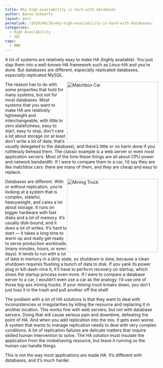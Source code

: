 ```yaml
---
title: Why high-availability is hard with databases
author: Baron Schwartz
layout: post
permalink: /2010/04/26/why-high-availability-is-hard-with-databases/
categories:
  - High Availability
  - SQL
tags:
  - MMM
---
```

A lot of systems are relatively easy to make HA (highly available). You just slap them into a well-known HA framework such as Linux-HA and you&#8217;re done. But databases are different, especially replicated databases, *especially* replicated MySQL.

<img src="http://www.xaprb.com/blog/wp-content/uploads/2010/04/matchbox_car-300x200.jpg" alt="Matchbox Car" title="Matchbox Car" width="300" height="200" class="alignnone size-medium wp-image-1779" style="float:right" />The reason has to do with some properties that hold for many systems, but not for most databases. Most systems that you want to make HA are relatively lightweight and interchangeable, with little to zero statefulness, easy to start, easy to stop, don&#8217;t care a lot about storage (or at least don&#8217;t write a lot of data; that&#8217;s usually delegated to the database), and there&#8217;s little or no harm done if you ruthlessly behead them. The classic example is a web server or even most application servers. Most of the time these things are all about CPU power and network bandwidth. If I were to compare them to a car, I&#8217;d say they are like matchbox cars: there are many of them, and they are cheap and easy to replace.

<img style="float:right" src="http://www.xaprb.com/blog/wp-content/uploads/2010/04/mining-truck-300x242.jpg" alt="Mining Truck" title="Mining Truck" width="300" height="242" class="alignnone size-medium wp-image-1783" />Databases are different. With or without replication, you&#8217;re looking at a system that is complex, stateful, heavyweight, and cares a lot about storage. It runs on bigger hardware with fast disks and a lot of memory. It&#8217;s usually disk-bound, and it does a lot of writes. It&#8217;s hard to start &#8212; it takes a long time to warm up and really get ready to serve production workloads (many minutes, hours, or even days). It tends to run with a lot of data in memory in a dirty state, so shutdown is slow, because a clean shutdown requires flushing a bunch of data to disk. If you yank its power plug or kill-dash-nine it, it&#8217;ll have to perform recovery on startup, which slows the startup process even more. If I were to compare a database server to a car, I wouldn&#8217;t even use a car as the analogy: I&#8217;d use one of those big-ass mining trucks. If your mining truck breaks down, you don&#8217;t just toss it in the trash and pull another off the shelf.

The problem with a lot of HA solutions is that they want to deal with inconsistencies or irregularities by killing the resource and replacing it in another location. This works fine with web servers, but not with database servers. Doing that will cause serious pain and downtime, defeating the point of HA. And when you add replication into the mix, it gets even worse. A system that wants to manage replication needs to deal with very complex conditions. A lot of replication failures are delicate matters that require skilled human intervention to solve. The HA solution must insulate the application from the misbehaving resource, but leave it running so the human can handle things.

This is not the way most applications are made HA. It&#8217;s different with databases, and it&#8217;s much harder.